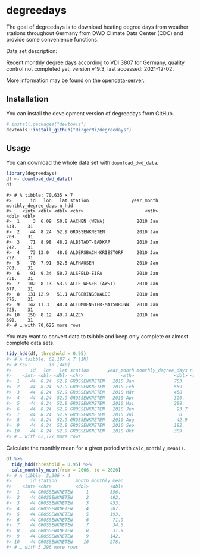 
<!-- README.md is generated from README.Rmd. Please edit that file -->
<!-- `devtools::build_readme()` -->

# degreedays

<!-- badges: start -->
<!-- badges: end -->

The goal of degreedays is to download heating degree days from weather
stations throughout Germany from DWD Climate Data Center (CDC) and
provide some convenience functions.

Data set description:

Recent monthly degree days according to VDI 3807 for Germany, quality
control not completed yet, version v19.3, last accessed: 2021-12-02.

More information may be found on the
[opendata-server](https://opendata.dwd.de/climate_environment/CDC/derived_germany/techn/monthly/heating_degreedays/hdd_3807/recent/DESCRIPTION_derivgermany_techn_monthly_heating_degreedays_hdd_3807_recent_en.pdf).

## Installation

You can install the development version of degreedays from GitHub.

``` r
# install.packages("devtools")
devtools::install_github("BirgerNi/degreedays")
```

## Usage

You can download the whole data set with `download_dwd_data`.

``` r
library(degreedays)
df <- download_dwd_data()
df
```

    #> # A tibble: 70,635 × 7
    #>       id   lon   lat station                year_month monthly_degree_days n_hdd
    #>    <int> <dbl> <dbl> <chr>                       <mth>               <dbl> <dbl>
    #>  1     3  6.09  50.8 AACHEN (WEWA)            2010 Jan                643.    31
    #>  2    44  8.24  52.9 GROSSENKNETEN            2010 Jan                703.    31
    #>  3    71  8.98  48.2 ALBSTADT-BADKAP          2010 Jan                742.    31
    #>  4    73 13.0   48.6 ALDERSBACH-KRIESTORF     2010 Jan                722.    31
    #>  5    78  7.91  52.5 ALFHAUSEN                2010 Jan                703.    31
    #>  6    91  9.34  50.7 ALSFELD-EIFA             2010 Jan                731.    31
    #>  7   102  8.13  53.9 ALTE WESER (AWST)        2010 Jan                677.    31
    #>  8   131 12.9   51.1 ALTGERINGSWALDE          2010 Jan                776.    31
    #>  9   142 11.3   48.4 ALTOMUENSTER-MAISBRUNN   2010 Jan                725.    31
    #> 10   150  8.12  49.7 ALZEY                    2010 Jan                690.    31
    #> # … with 70,625 more rows

You may want to convert data to tsibble and keep only complete or almost
complete data sets.

``` r
tidy_hdd(df, threshold = 0.95)
#> # A tsibble: 62,187 x 7 [1M]
#> # Key:       id [440]
#>       id   lon   lat station       year_month monthly_degree_days n_hdd
#>    <int> <dbl> <dbl> <chr>              <mth>               <dbl> <dbl>
#>  1    44  8.24  52.9 GROSSENKNETEN   2010 Jan               703.     31
#>  2    44  8.24  52.9 GROSSENKNETEN   2010 Feb               569.     28
#>  3    44  8.24  52.9 GROSSENKNETEN   2010 Mär               458      31
#>  4    44  8.24  52.9 GROSSENKNETEN   2010 Apr               320.     28
#>  5    44  8.24  52.9 GROSSENKNETEN   2010 Mai               298.     29
#>  6    44  8.24  52.9 GROSSENKNETEN   2010 Jun                93.7    14
#>  7    44  8.24  52.9 GROSSENKNETEN   2010 Jul                 0       0
#>  8    44  8.24  52.9 GROSSENKNETEN   2010 Aug                42.9     6
#>  9    44  8.24  52.9 GROSSENKNETEN   2010 Sep               192.     25
#> 10    44  8.24  52.9 GROSSENKNETEN   2010 Okt               309.     27
#> # … with 62,177 more rows
```

Calculate the monthly mean for a given period with
`calc_monthly_mean()`.

``` r
df %>%
  tidy_hdd(threshold = 0.95) %>%
  calc_monthly_mean(from = 2006, to = 2020)
#> # A tibble: 5,306 × 4
#>       id station       month monthly_mean
#>    <int> <chr>         <dbl>        <dbl>
#>  1    44 GROSSENKNETEN     1        556. 
#>  2    44 GROSSENKNETEN     2        492. 
#>  3    44 GROSSENKNETEN     3        453. 
#>  4    44 GROSSENKNETEN     4        307. 
#>  5    44 GROSSENKNETEN     5        193. 
#>  6    44 GROSSENKNETEN     6         71.9
#>  7    44 GROSSENKNETEN     7         34.5
#>  8    44 GROSSENKNETEN     8         31.9
#>  9    44 GROSSENKNETEN     9        142. 
#> 10    44 GROSSENKNETEN    10        278. 
#> # … with 5,296 more rows
```
